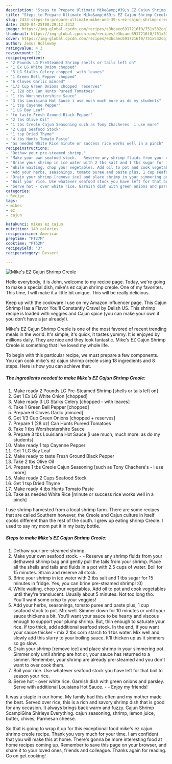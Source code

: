 ```yaml
---
description: "Steps to Prepare Ultimate Mike&amp;#39;s EZ Cajun Shrimp Creole"
title: "Steps to Prepare Ultimate Mike&amp;#39;s EZ Cajun Shrimp Creole"
slug: 2433-steps-to-prepare-ultimate-mike-and-39-s-ez-cajun-shrimp-creole
date: 2020-04-25T00:29:12.331Z
image: https://img-global.cpcdn.com/recipes/e3bcaec6917216f0/751x532cq70/mikes-ez-cajun-shrimp-creole-recipe-main-photo.jpg
thumbnail: https://img-global.cpcdn.com/recipes/e3bcaec6917216f0/751x532cq70/mikes-ez-cajun-shrimp-creole-recipe-main-photo.jpg
cover: https://img-global.cpcdn.com/recipes/e3bcaec6917216f0/751x532cq70/mikes-ez-cajun-shrimp-creole-recipe-main-photo.jpg
author: Jesus Holloway
ratingvalue: 4.3
reviewcount: 12
recipeingredient:
- "2 Pounds LG PreSteamed Shrimp shells or tails left on"
- "1 Ex LG White Onion chopped"
- "3 LG Stalks Celery chopped  with leaves"
- "1 Green Bell Pepper chopped"
- "6 Cloves Garlic minced"
- "1/3 Cup Green Onions chopped  reserves"
- "1 (28 oz) Can Hunts Pureed Tomatoes"
- "1 tbs Worshestershire Sauce"
- "3 tbs Louisiana Hot Sauce i use much much more as do my students"
- "1 tsp Cayenne Pepper"
- "1 LG Bay Leaf"
- "to taste Fresh Ground Black Pepper"
- "2 tbs Olive Oil"
- "1 tbs Creole Cajun Seasoning such as Tony Chacheres  i use more"
- "2 Cups Seafood Stock"
- "1 tsp Dried Thyme"
- "4 tbs Hunts Tomato Paste"
- "as needed White Rice minute or success rice works well in a pinch"
recipeinstructions:
- "Dethaw your pre-steamed shrimp."
- "Make your own seafood stock.   Reserve any shrimp fluids from your dethawed shrimp bag and gently pull the tails from your shrimp. Place all the shells and tails and fluids in a pot with 2.5 cups of water. Boil for 15 minutes. Strain and reserve all stock."
- "Brine your shrimp in ice water with 2 tbs salt and 1 tbs sugar for 15 minutes in fridge. Yes,  you can brine pre-steamed shrimp! :0)"
- "While waiting, chop your vegetables. Add oil to pot and cook vegetables until they&#39;re translucent. Usually about 5 minutes. Not too long tho. You&#39;ll want some crisp to your veggies!"
- "Add your herbs, seasonings, tomato puree and paste plus, 1 cup seafood stock to pot. Mix well. Simmer down for 10 minutes or until your sauce thickens a bit. You&#39;ll want your sauce to be hearty and viscous enough to support your plump shrimp. But, thin enough to saturate your rice. If too thick, add additional seafood stock. In the end, if you want your sauce thicker - mix 2 tbs corn starch to 1 tbs water. Mix well and slowly add this slurry to your boiling sauce. It&#39;ll thicken up as it simmers so go slow."
- "Drain your shrimp [remove ice] and place shrimp in your simmering pot. Simmer only until shrimp are hot or, your sauce has returned to a simmer. Remember, your shrimp are already pre-steamed and you don&#39;t want to over cook them."
- "Boil your rice. Use whatever seafood stock you have left for that boil to season your rice."
- "Serve hot - over white rice. Garnish dish with green onions and parsley. Serve with additional Louisiana Hot Sauce.   Enjoy my friends!"
categories:
- Recipe
tags:
- mikes
- ez
- cajun

katakunci: mikes ez cajun 
nutrition: 140 calories
recipecuisine: American
preptime: "PT27M"
cooktime: "PT52M"
recipeyield: "3"
recipecategory: Dessert

---
```



![Mike&#39;s EZ Cajun Shrimp Creole](https://img-global.cpcdn.com/recipes/e3bcaec6917216f0/751x532cq70/mikes-ez-cajun-shrimp-creole-recipe-main-photo.jpg)

Hello everybody, it is John, welcome to my recipe page. Today, we're going to make a special dish, mike&#39;s ez cajun shrimp creole. One of my favorites. This time, I will make it a little bit unique. This will be really delicious.

Keep up with the cookware I use on my Amazon influencer page. This Cajun Shrimp Has a Flavor You&#39;ll Constantly Crave! by Delish US. This shrimp recipe is loaded with veggies and Cajun spice (you can make your own if you don&#39;t have a jar already!).

Mike&#39;s EZ Cajun Shrimp Creole is one of the most favored of recent trending meals in the world. It's simple, it's quick, it tastes yummy. It is enjoyed by millions daily. They are nice and they look fantastic. Mike&#39;s EZ Cajun Shrimp Creole is something that I've loved my whole life.


To begin with this particular recipe, we must prepare a few components. You can cook mike&#39;s ez cajun shrimp creole using 18 ingredients and 8 steps. Here is how you can achieve that.

<!--inarticleads1-->

##### The ingredients needed to make Mike&#39;s EZ Cajun Shrimp Creole:

1. Make ready 2 Pounds LG Pre-Steamed Shrimp [shells or tails left on]
1. Get 1 Ex LG White Onion [chopped]
1. Make ready 3 LG Stalks Celery [chopped - with leaves]
1. Take 1 Green Bell Pepper [chopped]
1. Prepare 6 Cloves Garlic [minced]
1. Get 1/3 Cup Green Onions [chopped + reserves]
1. Prepare 1 (28 oz) Can Hunts Pureed Tomatoes
1. Take 1 tbs Worshestershire Sauce
1. Prepare 3 tbs Louisiana Hot Sauce [i use much, much more. as do my students]
1. Make ready 1 tsp Cayenne Pepper
1. Get 1 LG Bay Leaf
1. Make ready to taste Fresh Ground Black Pepper
1. Take 2 tbs Olive Oil
1. Prepare 1 tbs Creole Cajun Seasoning [such as Tony Chachere&#39;s - i use more]
1. Make ready 2 Cups Seafood Stock
1. Get 1 tsp Dried Thyme
1. Make ready 4 tbs Hunts Tomato Paste
1. Take as needed White Rice [minute or success rice works well in a pinch]


I use shrimp harvested from a local shrimp farm. There are some recipes that are called Southern however, the Creole and Cajun culture in itself cooks different than the rest of the south. I grew up eating shrimp Creole. I used to say my mom put it in my baby bottle. 

<!--inarticleads2-->

##### Steps to make Mike&#39;s EZ Cajun Shrimp Creole:

1. Dethaw your pre-steamed shrimp.
1. Make your own seafood stock.  -  - Reserve any shrimp fluids from your dethawed shrimp bag and gently pull the tails from your shrimp. Place all the shells and tails and fluids in a pot with 2.5 cups of water. Boil for 15 minutes. Strain and reserve all stock.
1. Brine your shrimp in ice water with 2 tbs salt and 1 tbs sugar for 15 minutes in fridge. Yes,  you can brine pre-steamed shrimp! :0)
1. While waiting, chop your vegetables. Add oil to pot and cook vegetables until they&#39;re translucent. Usually about 5 minutes. Not too long tho. You&#39;ll want some crisp to your veggies!
1. Add your herbs, seasonings, tomato puree and paste plus, 1 cup seafood stock to pot. Mix well. Simmer down for 10 minutes or until your sauce thickens a bit. You&#39;ll want your sauce to be hearty and viscous enough to support your plump shrimp. But, thin enough to saturate your rice. If too thick, add additional seafood stock. In the end, if you want your sauce thicker - mix 2 tbs corn starch to 1 tbs water. Mix well and slowly add this slurry to your boiling sauce. It&#39;ll thicken up as it simmers so go slow.
1. Drain your shrimp [remove ice] and place shrimp in your simmering pot. Simmer only until shrimp are hot or, your sauce has returned to a simmer. Remember, your shrimp are already pre-steamed and you don&#39;t want to over cook them.
1. Boil your rice. Use whatever seafood stock you have left for that boil to season your rice.
1. Serve hot - over white rice. Garnish dish with green onions and parsley. Serve with additional Louisiana Hot Sauce.  -  - Enjoy my friends!


It was a staple in our home. My family had this often and my mother made the best. Served over rice, this is a rich and savory shrimp dish that is good for any occasion. It always brings back warm and fuzzy. Cajun Shrimp ScampiGina Shirleys Everything. cajun seasoning, shrimp, lemon juice, butter, chives, Parmesan cheese. 

So that is going to wrap it up for this exceptional food mike&#39;s ez cajun shrimp creole recipe. Thank you very much for your time. I am confident that you will make this at home. There's gonna be more interesting food at home recipes coming up. Remember to save this page on your browser, and share it to your loved ones, friends and colleague. Thanks again for reading. Go on get cooking!
